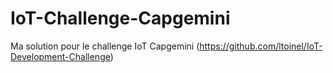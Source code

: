 # IoT-Challenge-Capgemini
Ma solution pour le challenge IoT Capgemini (https://github.com/ltoinel/IoT-Development-Challenge)

